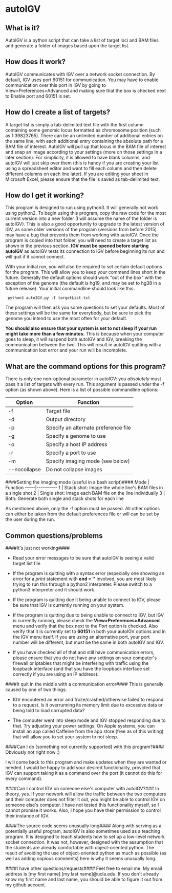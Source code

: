autoIGV
=======

What is it?
-----------
AutoIGV is a python script that can take a list of target loci and BAM files and generate a folder of images based upon the target list.

How does it work?
-----------------
AutoIGV communicates with IGV over a network socket connection.  By default, IGV uses port 60151 for communication.  You may have to enable communication over this port in IGV by going to View>Preferences>Advanced and making sure that the box is checked next to Enable port and 60151 is set.

How do I create a list of targets?
----------------------------------
A target list is simply a tab-delimited text file with the first column containing some genomic locus formatted as chromosome:position (such as 1:39823765).  There can be an unlimited number of additional entries on the same line, with each additional entry containing the absolute path for a BAM file of interest.  AutoIGV will pull up that locus in the BAM file of interest and snap an image according to your settings (more on those settings in a later section).  For simplicity, it is allowed to have blank columns, and autoIGV will just skip over them (this is handy if you are creating your list using a spreadsheet editor and want to fill each column and then delete different columns on each line later).  If you are editing your sheet in Microsoft Excel, please ensure that the file is saved as tab-delimited text.

How do I get it working?
------------------------
This program is designed to run using python3.  It will generally not work using python2.  To begin using this program, copy the raw code for the most current version into a new folder (I will assume the name of the folder is autoIGV).  This is also a good opportunity to upgrade to the latest version of IGV, as some older versions of the program (versions from before 2015) may have a bug that prevents them from working with autoIGV.  Once the program is copied into that folder, you will need to create a target list as shown in the previous section.  **IGV must be opened before starting autoIGV** as autoIGV tests its connection to IGV before beginning its run and will quit if it cannot connect. 

With your initial run, you will also be required to set certain default options for the program.  This will allow you to keep your command lines short in the future.  Generally the default options should work "out of the box" with the exception of the genome (the default is hg19, and may be set to hg38 in a future release).  Your initial commandline should look like this:

     python3 autoIGV.py -f targetList.txt
 
The program will then ask you some questions to set your defaults.  Most of these settings will be the same for everybody, but be sure to pick the genome you intend to use the most often for your default.

**You should also ensure that your system is set to not sleep if your run might take more than a few minutes.**  This is because when your computer goes to sleep, it will suspend both autoIGV and IGV, breaking the communication between the two.  This will result in autoIGV quitting with a communication lost error and your run will be incomplete.

What are the command options for this program?
----------------------------------------------
There is only one non-optional parameter in autoIGV: you *absolutely* must pass it a list of targets with every run.  This argument is passed under the -f option (as shown above).  Here is a list of possible commandline options:

Option | Function
-------|---------
-f     | Target file
-d     | Output directory
-p     | Specify an alternate preference file
-g     | Specify a genome to use
-o     | Specify a host IP address
-r     | Specify a port to use
-m     | Specify imaging mode (see below)
--nocollapse | Do not collapse images

####Setting the imaging mode (useful in a bash script)####
Mode | Function
-----|----------
1    | Stack shot: Image the whole line's BAM files in a single shot
2    | Single shot: Image each BAM file on the line individually
3    | Both:  Generate both single and stack shots for each line

As mentioned above, only the -f option must be passed.  All other options can either be taken from the default preferences file or will can be set by the user during the run.

Common questions/problems
-------------------------
####It's just not working####
- Read your error messages to be sure that autoIGV is seeing a valid target list file

- If the program is quitting with a syntax error (especially one showing an error for a *print* statement with **end = ''** involved, you are most likely trying to run this through a python2 interpreter.  Please switch to a python3 interpreter and it should work.

- If the program is quitting due it being unable to connect to IGV, please be sure that IGV is currently running on your system.

- If the program is quitting due to being unable to connect to IGV, but IGV is currently running, please check the **View>Preferences>Advanced** menu and verify that the box next to the *Port* option is checked.  Also verify that it is currently set to **60151** in both your autoIGV options and in the IGV menu itself.  If you are using an alternative port, your port number will be different, but must be the same in both autoIGV and IGV.

- If you have checked all of that and still have communication errors, please ensure that you do not have any settings on your computer's firewall or iptables that might be interfering with traffic using the loopback interface (and that you have the loopback interface set correctly if you are using an IP address).

####It quit in the middle with a communication error####
This is generally caused by one of two things:
- IGV encoutered an error and froze/crashed/otherwise failed to respond to a request.  Is it overrunning its memory limit due to excessive data or being told to load corrupted data?

- The computer went into sleep mode and IGV stopped responding due to that.  Try adjusting your power settings.  On Apple systems, you can install an app called Caffeine from the app store (free as of this writing) that will allow you to set your system to not sleep.

####Can I do [something not currently supported] with this program?####
Obviously not right now :)

I will come back to this program and make updates when they are wanted or needed.  I would be happy to add your desired functionality, provided that IGV can support taking it as a command over the port (it cannot do this for every command).

####Can I control IGV on someone else's computer with autoIGV?###
In theory, yes.  If your network will allow the traffic between the two computers and their computer does not filter it out, you might be able to control IGV on someone else's computer.  I have not tested this functionality myself, so I cannot promise it works.  Also, I hope you have their permission to control their instance of IGV.

####The source code seems unusually long####
Along with serving as a potentially useful program, autoIGV is also sometimes used as a teaching program.  It is designed to teach students how to set up a low-level network socket connection.  It was not, however, designed with the assumption that the students are already comfortable with object-oriented python.  The result of avoiding the use of object-oriented python as much as possible (as well as adding copious comments) here is why it seems unusually long.

####I have other questions/requests####
Feel free to email me.  My email address is [my first name].[my last name]@ucla.edu.  If you don't already know my first name and last name, you should be able to figure it out from my github account.
